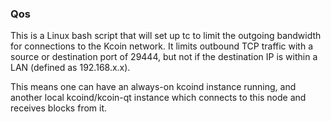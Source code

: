 ### Qos ###

This is a Linux bash script that will set up tc to limit the outgoing bandwidth for connections to the Kcoin network. It limits outbound TCP traffic with a source or destination port of 29444, but not if the destination IP is within a LAN (defined as 192.168.x.x).

This means one can have an always-on kcoind instance running, and another local kcoind/kcoin-qt instance which connects to this node and receives blocks from it.
